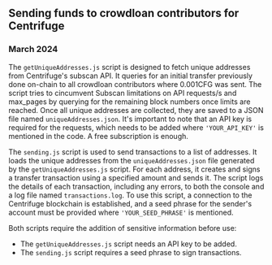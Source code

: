 ## Sending funds to crowdloan contributors for Centrifuge
### March 2024

The `getUniqueAddresses.js` script is designed to fetch unique addresses from Centrifuge's subscan API. It queries for an initial transfer previously done on-chain to all crowdloan contributors where 0.001CFG was sent. The script tries to cincumvent Subscan limitations on API requests/s and max_pages by querying for the remaining block numbers once limits are reached.
Once all unique addresses are collected, they are saved to a JSON file named `uniqueAddresses.json`. 
It's important to note that an API key is required for the requests, which needs to be added where `'YOUR_API_KEY'` is mentioned in the code. A free subscription is enough.

The `sending.js` script is used to send transactions to a list of addresses. It loads the unique addresses from the `uniqueAddresses.json` file generated by the `getUniqueAddresses.js` script. For each address, it creates and signs a transfer transaction using a specified amount and sends it. The script logs the details of each transaction, including any errors, to both the console and a log file named `transactions.log`. To use this script, a connection to the Centrifuge blockchain is established, and a seed phrase for the sender's account must be provided where `'YOUR_SEED_PHRASE'` is mentioned.

Both scripts require the addition of sensitive information before use:
- The `getUniqueAddresses.js` script needs an API key to be added.
- The `sending.js` script requires a seed phrase to sign transactions.
